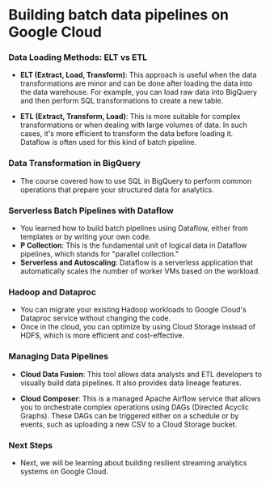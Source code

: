 # Building batch data pipelines on Google Cloud


### Data Loading Methods: ELT vs ETL
- **ELT (Extract, Load, Transform)**: This approach is useful when the data transformations are minor and can be done after loading the data into the data warehouse. For example, you can load raw data into BigQuery and then perform SQL transformations to create a new table.
  
- **ETL (Extract, Transform, Load)**: This is more suitable for complex transformations or when dealing with large volumes of data. In such cases, it's more efficient to transform the data before loading it. Dataflow is often used for this kind of batch pipeline.

### Data Transformation in BigQuery
- The course covered how to use SQL in BigQuery to perform common operations that prepare your structured data for analytics.

### Serverless Batch Pipelines with Dataflow
- You learned how to build batch pipelines using Dataflow, either from templates or by writing your own code.
- **P Collection**: This is the fundamental unit of logical data in Dataflow pipelines, which stands for "parallel collection."
- **Serverless and Autoscaling**: Dataflow is a serverless application that automatically scales the number of worker VMs based on the workload.

### Hadoop and Dataproc
- You can migrate your existing Hadoop workloads to Google Cloud's Dataproc service without changing the code.
- Once in the cloud, you can optimize by using Cloud Storage instead of HDFS, which is more efficient and cost-effective.

### Managing Data Pipelines
- **Cloud Data Fusion**: This tool allows data analysts and ETL developers to visually build data pipelines. It also provides data lineage features.
  
- **Cloud Composer**: This is a managed Apache Airflow service that allows you to orchestrate complex operations using DAGs (Directed Acyclic Graphs). These DAGs can be triggered either on a schedule or by events, such as uploading a new CSV to a Cloud Storage bucket.

### Next Steps
- Next, we will be learning about building resilient streaming analytics systems on Google Cloud.